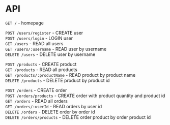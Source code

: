 
# API
`GET /` - homepage

`POST /users/register` - CREATE user\
`POST /users/login` - LOGIN user\
`GET /users` - READ all users\
`GET /users/:username` - READ  user by username\
`DELETE /users` - DELETE  user by username

`POST /products` - CREATE product\
`GET /products` - READ all products\
`GET /products/:productName` - READ  product by product name\
`DELETE /products` - DELETE product by product id


`POST /orders` - CREATE order\
`POST /orders/products` - CREATE order with product quantity and product id\
`GET /orders` - READ all orders\
`GET /orders/:userId` - READ orders by user id\
`DELETE /orders` - DELETE order by order id\
`DELETE /orders/products` - DELETE order product by order product id

